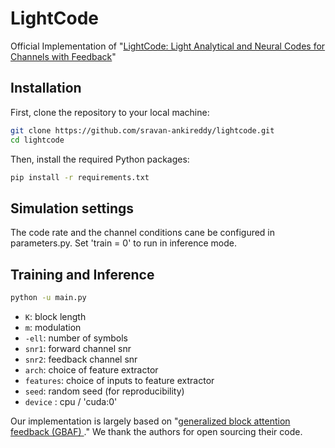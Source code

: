 # LightCode
Official Implementation of "[LightCode: Light Analytical and Neural Codes for Channels with Feedback](https://arxiv.org/pdf/2403.10751)"

## Installation

First, clone the repository to your local machine:

```bash
git clone https://github.com/sravan-ankireddy/lightcode.git
cd lightcode
```

Then, install the required Python packages:

```bash
pip install -r requirements.txt
```

## Simulation settings

The code rate and the channel conditions cane be configured in parameters.py. Set 'train = 0' to run in inference mode.

## Training and Inference

```bash
python -u main.py
```

- `K`: block length
- `m`: modulation
- `-ell`: number of symbols
- `snr1`: forward channel snr
- `snr2`: feedback channel snr
- `arch`: choice of feature extractor
- `features`: choice of inputs to feature extractor
- `seed`: random seed (for reproducibility)
- `device` : cpu / 'cuda:0'


Our implementation is largely based on "[generalized block attention feedback (GBAF) ](https://github.com/emre1925/GBAF)." We thank the authors for open sourcing their code. 
